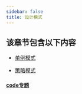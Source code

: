```yaml
---
sidebar: false
title: 设计模式
---
```

## 该章节包含以下内容
  
  
- [单例模式](单例模式.md)

  
- [策略模式](策略模式.md)

  
#### [code专题](./code)
    